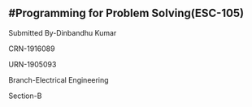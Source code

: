 #Programming for Problem Solving(ESC-105)
--------------------
Submitted By-Dinbandhu Kumar

CRN-1916089

URN-1905093

Branch-Electrical Engineering

Section-B

